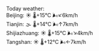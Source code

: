 Today weather:  
Beijing: ☀️   🌡️+15°C 🌬️↙6km/h  
Tianjin: 🌫  🌡️+14°C 🌬️↑7km/h  
Shijiazhuang: ☀️   🌡️+15°C 🌬️↘4km/h  
Tangshan: ☀️   🌡️+12°C 🌬️←7km/h  
